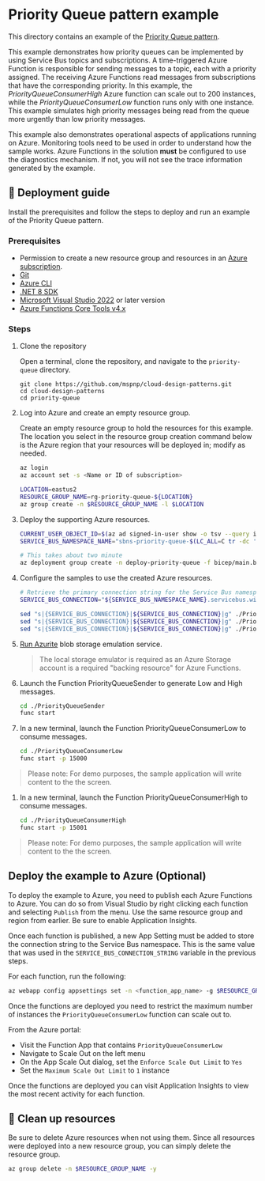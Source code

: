 ﻿# Priority Queue pattern example

This directory contains an example of the [Priority Queue pattern](https://learn.microsoft.com/azure/architecture/patterns/priority-queue).

This example demonstrates how priority queues can be implemented by using Service Bus topics and subscriptions. A time-triggered Azure Function is responsible for sending messages to a topic, each with a priority assigned. The receiving Azure Functions read messages from subscriptions that have the corresponding priority. In this example, the _PriorityQueueConsumerHigh_ Azure function can scale out to 200 instances, while the _PriorityQueueConsumerLow_ function runs only with one instance. This example simulates high priority messages being read from the queue more urgently than low priority messages.

This example also demonstrates operational aspects of applications running on Azure. Monitoring tools need to be used in order to understand how the sample works. Azure Functions in the solution **must** be configured to use the diagnostics mechanism. If not, you will not see the trace information generated by the example.

## :rocket: Deployment guide

Install the prerequisites and follow the steps to deploy and run an example of the Priority Queue pattern.

### Prerequisites

- Permission to create a new resource group and resources in an [Azure subscription](https://azure.com/free).
- [Git](https://git-scm.com/downloads)
- [Azure CLI](https://learn.microsoft.com/cli/azure/install-azure-cli)
- [.NET 8 SDK](https://dotnet.microsoft.com/download/dotnet/8.0)
- [Microsoft Visual Studio 2022](https://visualstudio.microsoft.com/vs/) or later version
- [Azure Functions Core Tools v4.x](https://learn.microsoft.com/azure/azure-functions/functions-run-local#install-the-azure-functions-core-tools)

### Steps

1. Clone the repository

   Open a terminal, clone the repository, and navigate to the `priority-queue` directory.

   ```shell
   git clone https://github.com/mspnp/cloud-design-patterns.git
   cd cloud-design-patterns
   cd priority-queue
   ```

1. Log into Azure and create an empty resource group.

   Create an empty resource group to hold the resources for this example. The location you select in the resource group creation command below is the Azure region that your resources will be deployed in; modify as needed.

   ```bash
   az login
   az account set -s <Name or ID of subscription>

   LOCATION=eastus2
   RESOURCE_GROUP_NAME=rg-priority-queue-${LOCATION}
   az group create -n $RESOURCE_GROUP_NAME -l $LOCATION
   ```

1. Deploy the supporting Azure resources.

   ```bash
   CURRENT_USER_OBJECT_ID=$(az ad signed-in-user show -o tsv --query id)
   SERVICE_BUS_NAMESPACE_NAME="sbns-priority-queue-$(LC_ALL=C tr -dc 'a-z0-9' < /dev/urandom | fold -w 7 | head -n 1)"

   # This takes about two minute
   az deployment group create -n deploy-priority-queue -f bicep/main.bicep -g "${RESOURCE_GROUP_NAME}" -p queueNamespaces=$SERVICE_BUS_NAMESPACE_NAME principalId=$CURRENT_USER_OBJECT_ID
   ```

1. Configure the samples to use the created Azure resources.

   ```bash
   # Retrieve the primary connection string for the Service Bus namespace.
   SERVICE_BUS_CONNECTION="${SERVICE_BUS_NAMESPACE_NAME}.servicebus.windows.net"

   sed "s|{SERVICE_BUS_CONNECTION}|${SERVICE_BUS_CONNECTION}|g" ./PriorityQueueSender/local.settings.template.json > ./PriorityQueueSender/local.settings.json
   sed "s|{SERVICE_BUS_CONNECTION}|${SERVICE_BUS_CONNECTION}|g" ./PriorityQueueConsumerHigh/local.settings.template.json > ./PriorityQueueConsumerHigh/local.settings.json
   sed "s|{SERVICE_BUS_CONNECTION}|${SERVICE_BUS_CONNECTION}|g" ./PriorityQueueConsumerLow/local.settings.template.json > ./PriorityQueueConsumerLow/local.settings.json
   ```

1. [Run Azurite](https://learn.microsoft.com/azure/storage/common/storage-use-azurite#run-azurite) blob storage emulation service.

   > The local storage emulator is required as an Azure Storage account is a required "backing resource" for Azure Functions.

1. Launch the Function PriorityQueueSender to generate Low and High messages.  

   ```bash
   cd ./PriorityQueueSender
   func start
   ```

1. In a new terminal, launch the Function PriorityQueueConsumerLow to consume messages.  

   ```bash
   cd ./PriorityQueueConsumerLow
   func start -p 15000
   ```

  > Please note: For demo purposes, the sample application will write content to the the screen.

1. In a new terminal, launch the Function PriorityQueueConsumerHigh to consume messages.  

   ```bash
   cd ./PriorityQueueConsumerHigh 
   func start -p 15001
   ```

  > Please note: For demo purposes, the sample application will write content to the the screen.

## Deploy the example to Azure (Optional)

To deploy the example to Azure, you need to publish each Azure Functions to Azure. You can do so from Visual Studio by right clicking each function and selecting `Publish` from the menu. Use the same resource group and region from earlier. Be sure to enable Application Insights.

Once each function is published, a new App Setting must be added to store the connection string to the Service Bus namespace. This is the same value that was used in the `SERVICE_BUS_CONNECTION_STRING` variable in the previous steps.

For each function, run the following:

```bash
az webapp config appsettings set -n <function_app_name> -g $RESOURCE_GROUP_NAME --settings ServiceBusConnection__fullyQualifiedNamespace=$SERVICE_BUS_CONNECTION
```

Once the functions are deployed you need to restrict the maximum number of instances the `PriorityQueueConsumerLow` function can scale out to.

From the Azure portal:

- Visit the Function App that contains `PriorityQueueConsumerLow`
- Navigate to Scale Out on the left menu
- On the App Scale Out dialog, set the `Enforce Scale Out Limit` to `Yes`
- Set the `Maximum Scale Out Limit` to `1` instance

Once the functions are deployed you can visit Application Insights to view the most recent activity for each function.

## :broom: Clean up resources

Be sure to delete Azure resources when not using them. Since all resources were deployed into a new resource group, you can simply delete the resource group.

```bash
az group delete -n $RESOURCE_GROUP_NAME -y
```

